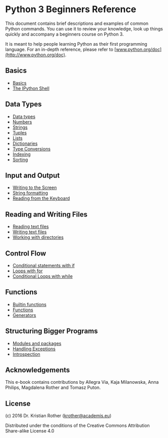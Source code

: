 
# Python 3 Beginners Reference

This document contains brief descriptions and examples of common Python commands. You can use it to review your knowledge, look up things quickly and accompany a beginners course on Python 3.

It is meant to help people learning Python as their first programming language. For an in-depth reference, please refer to [www.python.org/doc](http://www.python.org/doc).

## Basics

* [Basics](basics.md)
* [The IPython Shell](ipython_shell.md)

## Data Types

* [Data types](data_types_in_python.md)
* [Numbers](numbers.md)
* [Strings](strings.md)
* [Tuples](tuples.md)
* [Lists](lists.md)
* [Dictionaries](dictionaries.md)
* [Type Conversions](type_conversions.md)
* [Indexing](indexing.md)
* [Sorting](sorting.md)

## Input and Output

* [Writing to the Screen](print.md)
* [String formatting](string_formatting.md)
* [Reading from the Keyboard](input.md)

## Reading and Writing Files

* [Reading text files](reading_files.md)
* [Writing text files](writing_files.md)
* [Working with directories](os.md)

## Control Flow

* [Conditional statements with if](if.md)
* [Loops with for](for_loops.md)
* [Conditional Loops with while](while.md)

## Functions

* [Builtin functions](builtin_functions.md)
* [Functions](functions.md)
* [Generators](generators.md)

## Structuring Bigger Programs

* [Modules and packages](modules.md)
* [Handling Exceptions](exceptions.md)
* [Introspection](introspection.md)


## Acknowledgements

This e-book contains contributions by Allegra Via, Kaja Milanowska, Anna Philips, Magdalena Rother and Tomasz Puton.


## License

(c) 2016 Dr. Kristian Rother (krother@academis.eu)

Distributed under the conditions of the Creative Commons Attribution Share-alike License 4.0
